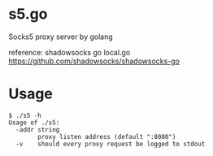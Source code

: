 # s5.go
Socks5 proxy server by golang

reference: shadowsocks go local.go
https://github.com/shadowsocks/shadowsocks-go

# Usage
```
$ ./s5 -h
Usage of ./s5:
  -addr string
    	proxy listen address (default ":8080")
  -v	should every proxy request be logged to stdout
```
